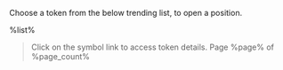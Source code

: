 Choose a token from the below trending list, to open a position\.

%list%

>Click on the symbol link to access token details\. Page %page% of %page_count%